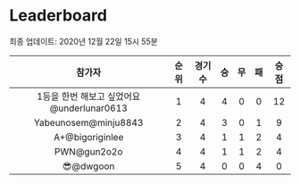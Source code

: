 # Leaderboard
최종 업데이트: 2020년 12월 22일 15시 55분




| 참가자 | 순위 | 경기수 | 승 | 무 | 패 | 승점 |
|:---:|:---:|:---:|:---:|:---:|:---:|:---:|
| 1등을 한번 해보고 싶었어요@underlunar0613 | 1 | 4 | 4 | 0 | 0 | 12 |
| Yabeunosem@minju8843 | 2 | 4 | 3 | 0 | 1 | 9 |
| A+@bigoriginlee | 3 | 4 | 1 | 1 | 2 | 4 |
| PWN@gun2o2o | 4 | 4 | 1 | 1 | 2 | 4 |
| 😎@dwgoon | 5 | 4 | 0 | 0 | 4 | 0 |